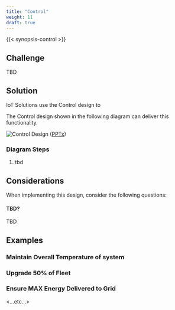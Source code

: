 ```yaml
---
title: "Control"
weight: 11
draft: true
---
```

{{< synopsis-control >}}
<!--more-->

## Challenge

TBD

## Solution

IoT Solutions use the Control design to 

The Control design shown in the following diagram can deliver this functionality.

![Control Design](control.png) ([PPTx](/designs/iot-atlas-patterns.pptx))

### Diagram Steps

1. tbd

## Considerations

When implementing this design, consider the following questions:

#### TBD?

TBD

## Examples

### Maintain Overall Temperature of system 
### Upgrade 50% of Fleet
### Ensure MAX Energy Delivered to Grid 
<...etc...> 
